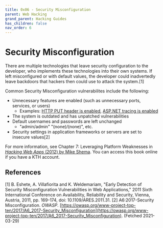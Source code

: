 ```yaml
---
title: 0x06 - Security Misconfiguration
parent: Web Hacking
grand_parent: Hacking Guides
has_children: false
nav_order: 6
---
```


# Security Misconfiguration
There are multiple technologies that leave security configuration to the developer, who implements these technologies into their own systems. If left misconfigured or with default values, the developer could inadvertedly leave backdoors that hackers then could use to attack the system.[1]

Common Security Misconfiguration vulnerabilites include the following:
- Unnecessary features are enabled (such as unnecessary ports, services, or users)
    - Examples: [HTTP PUT header is enabled](https://portswigger.net/kb/issues/00100900_http-put-method-is-enabled), [ASP.NET tracing is enabled](https://portswigger.net/kb/issues/00100280_asp-net-tracing-enabled)
- The system is outdated and has unpatched vulnerabilities
- Default usernames and passwords are left unchanged
    - "admin/admin" "(none)/(none)", etc.
- Security settings in application frameworks or servers are set to insecure values[2]

For more information, see Chapter 7: Leveraging Platform Weaknesses in [*Hacking Web Apps* (2012) by Mike Shema](https://kth-primo.hosted.exlibrisgroup.com/permalink/f/1pigvvn/TN_cdi_skillsoft_books24x7_bks00047321). You can access this book online if you have a KTH account.

## References
[1] B. Eshete, A. Villafiorita and K. Weldemariam, "Early Detection of Security Misconfiguration Vulnerabilities in Web Applications," 2011 Sixth International Conference on Availability, Reliability and Security, Vienna, Austria, 2011, pp. 169-174, doi: 10.1109/ARES.2011.31.
[2] A6:2017-Security Misconfiguration. *OWASP*. [https://owasp.org/www-project-top-ten/2017/A6_2017-Security_Misconfiguration](https://owasp.org/www-project-top-ten/2017/A6_2017-Security_Misconfiguration). (Fetched 2021-03-29)<br>
